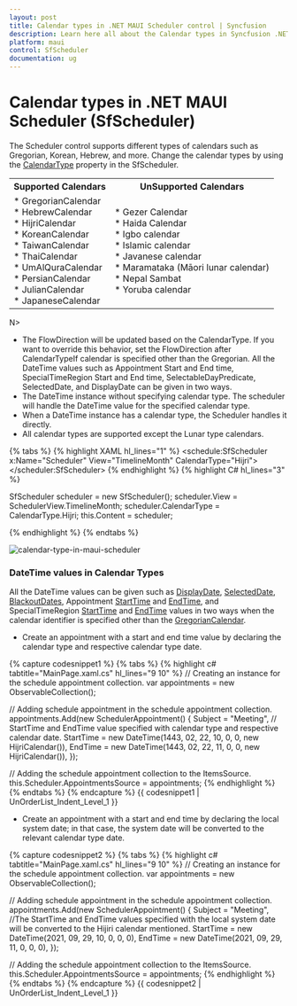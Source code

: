```yaml
---
layout: post
title: Calendar types in .NET MAUI Scheduler control | Syncfusion
description: Learn here all about the Calendar types in Syncfusion .NET MAUI Scheduler (SfScheduler) control and more details.
platform: maui
control: SfScheduler
documentation: ug
---
```


# Calendar types in .NET MAUI Scheduler (SfScheduler)
The Scheduler control supports different types of calendars such as Gregorian, Korean, Hebrew, and more. Change the calendar types by using the [CalendarType](https://help.syncfusion.com/cr/maui/Syncfusion.Maui.Scheduler.SfScheduler.html#Syncfusion_Maui_Scheduler_SfScheduler_CalendarType) property in the SfScheduler.  

<table>
<tr>
<th>Supported Calendars</th>
<th>UnSupported Calendars</th>
</tr>
<tr>

<td>
* GregorianCalendar<br>
* HebrewCalendar<br>
* HijriCalendar<br>
* KoreanCalendar<br>
* TaiwanCalendar<br>
* ThaiCalendar<br>
* UmAlQuraCalendar<br>
* PersianCalendar<br>
* JulianCalendar<br>
* JapaneseCalendar<br>
</td>

<td>
* Gezer Calendar<br>
* Haida Calendar<br>
* Igbo calendar<br>
* Islamic calendar<br>
* Javanese calendar<br>
* Maramataka (Māori lunar calendar)<br>
* Nepal Sambat<br>
* Yoruba calendar<br>
</td>
</tr>
</table>

N>
* The FlowDirection will be updated based on the CalendarType. If you want to override this behavior, set the FlowDirection after CalendarTypeIf calendar is specified other than the Gregorian. All the DateTime values such as Appointment Start and End time, SpecialTimeRegion Start and End time, SelectableDayPredicate, SelectedDate, and DisplayDate can be given in two ways.
* The DateTime instance without specifying calendar type. The scheduler will handle the DateTime value for the specified calendar type.
* When a DateTime instance has a calendar type, the Scheduler handles it directly.
* All calendar types are supported except the Lunar type calendars.

{% tabs %}
{% highlight XAML hl_lines="1" %}
<schedule:SfScheduler x:Name="Scheduler"  View="TimelineMonth" CalendarType="Hijri">
</scheduler:SfScheduler>
{% endhighlight %}
{% highlight C# hl_lines="3" %}

SfScheduler scheduler = new SfScheduler();
scheduler.View = SchedulerView.TimelineMonth;
scheduler.CalendarType = CalendarType.Hijri;
this.Content = scheduler;

{% endhighlight %}
{% endtabs %}

![calendar-type-in-maui-scheduler](images/calendar-type/calendartype-in-maui-scheduler.png)

### DateTime values in Calendar Types
All the DateTime values can be given such as [DisplayDate](), [SelectedDate](), [BlackoutDates](), Appointment [StartTime]() and [EndTime](), and SpecialTimeRegion [StartTime]() and [EndTime]() values in two ways when the calendar identifier is specified other than the [GregorianCalendar]().

* Create an appointment with a start and end time value by declaring the calendar type and respective calendar type date.

{% capture codesnippet1 %}
{% tabs %}
{% highlight c# tabtitle="MainPage.xaml.cs" hl_lines="9 10" %}
// Creating an instance for the schedule appointment collection.
var appointments = new ObservableCollection<SchedulerAppointment>(); 

// Adding schedule appointment in the schedule appointment collection.
appointments.Add(new SchedulerAppointment()
{
	Subject = "Meeting",
	// StartTime and EndTime value specified with calendar type and respective calendar date.
	StartTime = new DateTime(1443, 02, 22, 10, 0, 0, new HijriCalendar()),
	EndTime = new DateTime(1443, 02, 22, 11, 0, 0, new HijriCalendar()),
});

// Adding the schedule appointment collection to the ItemsSource.
this.Scheduler.AppointmentsSource = appointments;
{% endhighlight %}
{% endtabs %}
{% endcapture %}
{{ codesnippet1 | UnOrderList_Indent_Level_1 }}

* Create an appointment with a start and end time by declaring the local system date; in that case, the system date will be converted to the relevant calendar type date.

{% capture codesnippet2 %}
{% tabs %}
{% highlight c# tabtitle="MainPage.xaml.cs" hl_lines="9 10" %}
// Creating an instance for the schedule appointment collection.
var appointments = new ObservableCollection<SchedulerAppointment>();

// Adding schedule appointment in the schedule appointment collection.
appointments.Add(new SchedulerAppointment()
{
	Subject = "Meeting",
	//The StartTime and EndTime values specified with the local system date will be converted to the Hijiri calendar mentioned.
	StartTime = new DateTime(2021, 09, 29, 10, 0, 0, 0),
	EndTime = new DateTime(2021, 09, 29, 11, 0, 0, 0),
});

// Adding the schedule appointment collection to the ItemsSource.
this.Scheduler.AppointmentsSource = appointments;
{% endhighlight %}
{% endtabs %}
{% endcapture %}
{{ codesnippet2 | UnOrderList_Indent_Level_1 }}

